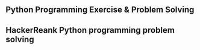 ## Python Programming Exercise & Problem Solving

## HackerReank Python programming problem solving


